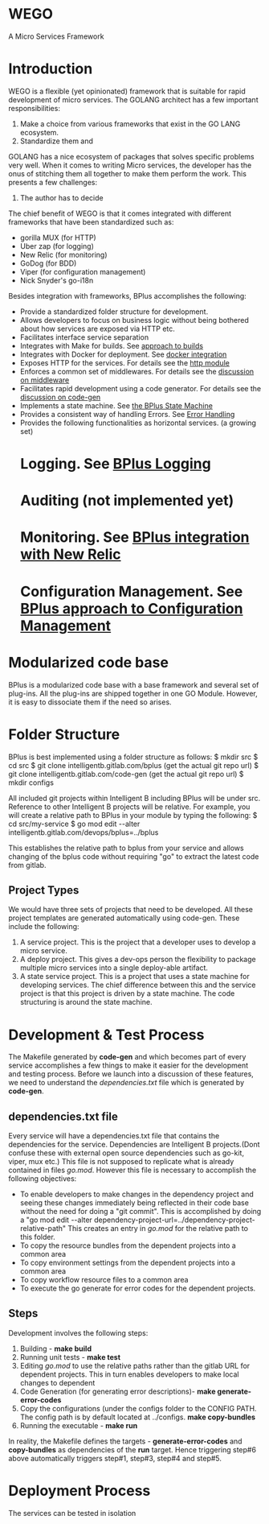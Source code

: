 # WEGO

A Micro Services Framework 

# Introduction

WEGO is a flexible (yet opinionated) framework that is suitable for rapid development of micro services. The 
GOLANG architect has a few important responsibilities:
1. Make a choice from various frameworks that exist in the GO LANG ecosystem.
2. Standardize them and 

GOLANG has a nice ecosystem of packages that solves specific problems very well. When it comes to writing
Micro services, the developer has the onus of stitching them all together to make them perform the work. This 
presents a few challenges:
1. The author has to decide  

The chief benefit of WEGO is that it comes integrated with different frameworks that have been standardized such as: 
- gorilla MUX (for HTTP)
- Uber zap (for logging)
- New Relic (for monitoring)
- GoDog (for BDD)
- Viper (for configuration management)
- Nick Snyder's go-i18n 

Besides integration with frameworks, BPlus accomplishes the following:
* Provide a standardized folder structure for development.
* Allows developers to focus on business logic without being bothered about how services are exposed via HTTP etc.
* Facilitates interface service separation
* Integrates with Make for builds. See [approach to builds](build.md)
* Integrates with Docker for deployment. See [docker integration](docker.md)
* Exposes HTTP for the services. For details see the [http module](http/README.md)
* Enforces a common set of middlewares. For details see the [discussion on middleware](internal/mw/README.md)
* Facilitates rapid development using a code generator. For details see the 
[discussion on code-gen](https://gitlab.intelligentb.com/devops/code-gen/README.md)
* Implements a state machine. See [the BPlus State Machine](stm/README.md)
* Provides a consistent way of handling Errors. See [Error Handling](err/README.md)
* Provides the following functionalities as horizontal services. (a growing set)
    # Logging. See [BPlus Logging](log/README.md)
    # Auditing (not implemented yet)
    # Monitoring. See [BPlus integration with New Relic](new-relic.md)
    # Configuration Management. See [BPlus approach to Configuration Management](config.md)

# Modularized code base

BPlus is a modularized code base with a base framework and several set of plug-ins. All the plug-ins
are shipped together in one GO Module. However, it is easy to dissociate them if the need so arises.

# Folder Structure
BPlus is best implemented using a folder structure as follows:
$ mkdir src
$ cd src
$ git clone intelligentb.gitlab.com/bplus (get the actual git repo url)
$ git clone intelligentb.gitlab.com/code-gen (get the actual git repo url)
$ mkdir configs

All included git projects within Intelligent B including BPlus will be under src. Reference to other Intelligent B 
projects will be relative. For example, you will create a relative path to BPlus in your module by typing the 
following:
$ cd src/my-service
$ go mod edit --alter intelligentb.gitlab.com/devops/bplus=../bplus

This establishes the relative path to bplus from your service and allows changing of the bplus code without 
requiring "go" to extract the latest code from gitlab.

## Project Types
We would have three sets of projects that need to be developed. All these project templates are generated 
automatically using code-gen. These include the following:
1. A service project. This is the project that a developer uses to develop a micro service.
2. A deploy project. This gives a dev-ops person the flexibility to package multiple micro services into a 
single deploy-able artifact.
3. A state service project. This is a project that uses a state machine for developing services. The 
chief difference between this and the service project is that this project is driven by a state machine.
The code structuring is around the state machine. 

#  Development & Test Process

The Makefile generated by __code-gen__ and which becomes part of every service accomplishes a few things to 
make it easier for the development and testing process. Before we launch into a discussion of these features,
we need to understand the _dependencies.txt_ file which is generated by __code-gen__.

## dependencies.txt file

Every service will have a dependencies.txt file that contains the dependencies for the service. Dependencies 
are Intelligent B projects.(Dont confuse these with external open source dependencies such as go-kit, viper, 
mux etc.) This file is not supposed to replicate what is already contained in files _go.mod_. 
However this file is necessary to accomplish the following objectives:

* To enable developers to make changes in the dependency project  and seeing these changes immediately being 
reflected in their code base without the need for doing a "git commit". This is accomplished by doing a 
"go mod edit --alter dependency-project-url=../dependency-project-relative-path"
This creates an entry in _go.mod_ for the relative path to this folder.
* To copy the resource bundles from the dependent projects into a common area 
* To copy environment settings from the dependent projects into a common area
* To copy workflow resource files to a common area
* To execute the go generate for error codes for the dependent projects.

## Steps 

Development involves the following steps:
1. Building - __make build__
2. Running unit tests - __make test__
3. Editing _go.mod_ to use the relative paths rather than the gitlab URL for dependent projects. This in turn enables developers to
make local changes to dependent 
4. Code Generation (for generating error descriptions)- __make generate-error-codes__ 
5. Copy the configurations (under the configs folder to the CONFIG PATH. The config path is by default located 
at ../configs. __make copy-bundles__
6. Running the executable - __make run__

In reality, the Makefile defines the targets - __generate-error-codes__ and __copy-bundles__ as 
dependencies of the __run__ target. Hence triggering step#6 above automatically triggers step#1, step#3, step#4 and
step#5.


# Deployment Process

The services can be tested in isolation 
